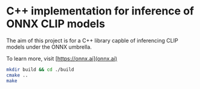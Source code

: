 # C++ implementation for inference of ONNX CLIP models

The aim of this project is for a C++ library capble of inferencing CLIP models under the ONNX umbrella.

To learn more, visit [https://onnx.ai](onnx.ai)

```bash
mkdir build && cd ./build
cmake ..
make
```
